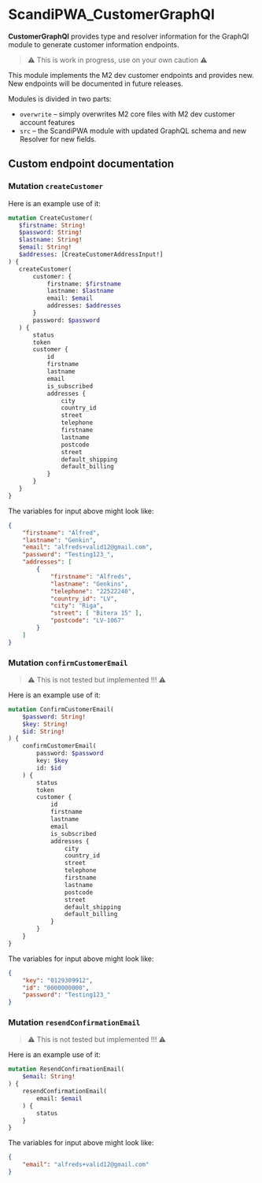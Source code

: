 # ScandiPWA_CustomerGraphQl

**CustomerGraphQl** provides type and resolver information for the GraphQl module
to generate customer information endpoints. 

> ⚠️ This is work in progress, use on your own caution ⚠️

This module implements the M2 dev customer endpoints and provides new.
New endpoints will be documented in future releases.

Modules is divided in two parts:
- `overwrite` – simply overwrites M2 core files with M2 dev customer account features
- `src` – the ScandiPWA module with updated GraphQL schema and new Resolver for new fields.

## Custom endpoint documentation

### Mutation `createCustomer`

Here is an example use of it:

 ```graphql
mutation CreateCustomer(
    $firstname: String!
    $password: String!
    $lastname: String!
    $email: String!
    $addresses: [CreateCustomerAddressInput!]
) {
    createCustomer(
        customer: {
            firstname: $firstname
            lastname: $lastname
            email: $email
            addresses: $addresses
        }
        password: $password
    ) {
        status
        token
        customer {
            id
            firstname
            lastname
            email
            is_subscribed
            addresses {
                city
                country_id
                street
                telephone
                firstname
                lastname
                postcode
                street
                default_shipping
                default_billing
            }
        }
    }
}
```

The variables for input above might look like:

```json
{
    "firstname": "Alfred",
    "lastname": "Genkin",
    "email": "alfreds+valid12@gmail.com",
    "password": "Testing123_",
    "addresses": [
        {
            "firstname": "Alfreds",
            "lastname": "Genkins",
            "telephone": "22522240",
            "country_id": "LV",
            "city": "Riga",      
            "street": [ "Bitera 15" ],
            "postcode": "LV-1067"
        }
    ]
}
```

### Mutation `confirmCustomerEmail`

> ⚠️ This is not tested but implemented !!! ⚠️

Here is an example use of it:

```graphql
mutation ConfirmCustomerEmail(
    $password: String!
    $key: String!
    $id: String!
) {
    confirmCustomerEmail(
        password: $password
        key: $key
        id: $id
    ) {
        status
        token
        customer {
            id
            firstname
            lastname
            email
            is_subscribed
            addresses {
                city
                country_id
                street
                telephone
                firstname
                lastname
                postcode
                street
                default_shipping
                default_billing
            }
        }
    }
}
```

The variables for input above might look like:

```json
{
    "key": "0129309912",
    "id": "0000000000",
    "password": "Testing123_"
}
```

### Mutation `resendConfirmationEmail`

> ⚠️ This is not tested but implemented !!! ⚠️

Here is an example use of it:

```graphql
mutation ResendConfirmationEmail(
    $email: String!
) {
    resendConfirmationEmail(
        email: $email
    ) {
        status
    }
}
```

The variables for input above might look like:

```json
{
    "email": "alfreds+valid12@gmail.com"
}
```